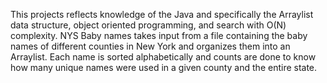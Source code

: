 This projects reflects knowledge of the Java and specifically the Arraylist data structure, object oriented programming, and search with O(N) complexity. NYS Baby names takes input from a file containing the baby names of different counties in New York and organizes them into an Arraylist. Each name is sorted alphabetically and counts are done to know how many unique names were used in a given county and the entire state. 
